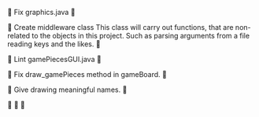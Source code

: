   Fix graphics.java 

  Create middleware class
   This class will carry out functions, that are non-related to the objects in this project. Such as parsing arguments from a file
   reading keys and the likes.  

  Lint gamePiecesGUI.java  

  Fix draw_gamePieces method in gameBoard. 

  Give drawing meaningful names. 

    
